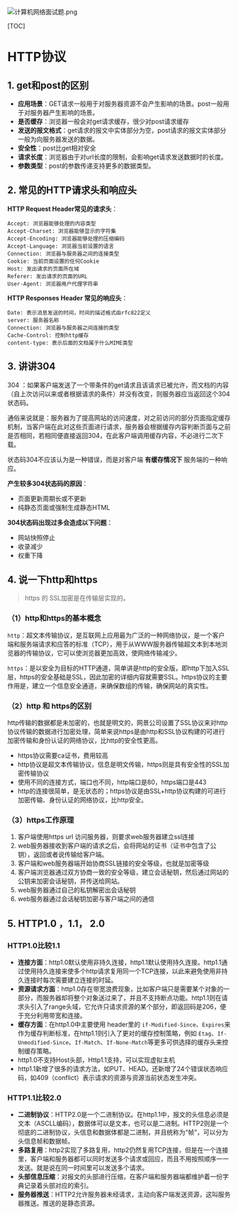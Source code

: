 ![计算机网络面试题.png](https://gitee.com/guoluyan53/image-bed/raw/master/img/1621606395878-ec50f847-ec2c-451b-885a-0baac77777e0.png)

[TOC]

# HTTP协议

## 1. get和post的区别

- **应用场景**：GET请求一般用于对服务器资源不会产生影响的场景。post一般用于对服务器产生影响的场景。
- **是否缓存**：浏览器一般会对get请求缓存，很少对post请求缓存
- **发送的报文格式**：get请求的报文中实体部分为空，post请求的报文实体部分一般为向服务器发送的数据。
- **安全性**：post比get相对安全
- **请求长度**：浏览器由于对url长度的限制，会影响get请求发送数据时的长度。
- **参数类型**：post的参数传递支持更多的数据类型。

## 2. 常见的HTTP请求头和响应头

**HTTP Request Header常见的请求头**：

```http
Accept: 浏览器能够处理的内容类型
Accept-Charset: 浏览器能够显示的字符集
Accept-Encoding: 浏览器能够处理的压缩编码
Accept-Language: 浏览器当前设置的语言
Connection: 浏览器与服务器之间的连接类型
Cookie: 当前页面设置的任何Cookie
Host: 发出请求的页面所在域
Referer: 发出请求的页面的URL
User-Agent: 浏览器用户代理字符串
```

**HTTP Responses Header 常见的响应头**：

```http
Date: 表示消息发送的时间，时间的描述格式由rfc822定义
server: 服务器名称
Connection: 浏览器与服务器之间连接的类型
Cache-Control: 控制http缓存
content-type: 表示后面的文档属于什么MIME类型
```

## 3. 讲讲304 

304 ：如果客户端发送了一个带条件的get请求且该请求已被允许，而文档的内容（自上次访问以来或者根据请求的条件）并没有改变，则服务器应当返回这个304 状态码。

通俗来说就是：服务器为了提高网站的访问速度，对之前访问的部分页面指定缓存机制，当客户端在此对这些页面进行请求，服务器会根据缓存内容判断页面与之前是否相同，若相同便直接返回304，在此客户端调用缓存内容，不必进行二次下载。

状态码304不应该认为是一种错误，而是对客户端 **有缓存情况下** 服务端的一种响应。

**产生较多304状态码的原因**：

- 页面更新周期长或不更新
- 纯静态页面或强制生成静态HTML

**304状态码出现过多会造成以下问题**：

- 网站快照停止
- 收录减少
- 权重下降

## 4. 说一下http和https

> https 的 SSL加密是在传输层实现的。

### **（1）http和https的基本概念**

`http`：超文本传输协议，是互联网上应用最为广泛的一种网络协议，是一个客户端和服务端请求和应答的标准（TCP），用于从WWW服务器传输超文本到本地浏览器的传输协议，它可以使浏览器更加高效，使网络传输减少。

`https`：是以安全为目标的HTTP通道，简单讲是http的安全版，即http下加入SSL层，https的安全基础是SSL，因此加密的详细内容就需要SSL。https协议的主要作用是，建立一个信息安全通道，来确保数组的传输，确保网站的真实性。

### **（2）http 和 https的区别**

http传输的数据都是未加密的，也就是明文的，网景公司设置了SSL协议来对http协议传输的数据进行加密处理，简单来说https是由http和SSL协议构建的可进行加密传输和身份认证的网络协议，比http的安全性更高。

- https协议需要ca证书，费用较高
- http协议是超文本传输协议，信息是明文传输，https则是具有安全性的SSL加密传输协议
- 使用不同的连接方式，端口也不同，http端口是80，https端口是443
- http的连接很简单，是无状态的；https协议是由SSL+http协议构建的可进行加密传输、身份认证的网络协议，比http安全。

### （3）https工作原理

1. 客户端使用https url 访问服务器，则要求web服务器建立ssl连接
2. web服务器接收到客户端的请求之后，会将网站的证书（证书中包含了公钥），返回或者说传输给客户端。
3. 客户端和web服务器端开始协商SSL链接的安全等级，也就是加密等级
4. 客户端浏览器通过双方协商一致的安全等级，建立会话秘钥，然后通过网站的公钥来加密会话秘钥，并传送给网站。
5. web服务器通过自己的私钥解密出会话秘钥
6. web服务器通过会话秘钥加密与客户端之间的通信

## 5. HTTP1.0 ，1.1， 2.0

### HTTP1.0比较1.1

- **连接方面**：http1.0默认使用非持久连接，http1.1默认使用持久连接。http1.1通过使用持久连接来使多个http请求复用同一个TCP连接，以此来避免使用非持久连接时每次需要建立连接的时延。
- **资源请求方面**：http1.0存在带宽浪费现象，比如客户端只是需要某个对象的一部分，而服务器却将整个对象送过来了，并且不支持断点功能。http1.1则在请求头引入了range头域，它允许只请求资源的某个部分，即返回码是206，便于充分利用带宽和连接。
- **缓存方面**：在http1.0中主要使用 header里的 `if-Modified-Since`、`Expires`来作为缓存判断标准，在http1.1则引入了更对的缓存控制策略，例如 `Etag`、`If-Unmodified-Since`、`If-Match`、`If-None-Match`等更多可供选择的缓存头来控制缓存策略。
- http1.0不支持Host头部，Http1.1支持，可以实现虚拟主机
- http1.1新增了很多的请求方法，如PUT、HEAD。还新增了24个错误状态响应码，如409（conflict）表示请求的资源与资源当前状态发生冲突。

### HTTP1.1比较2.0

- **二进制协议**：HTTP2.0是一个二进制协议。在http1.1中，报文的头信息必须是文本（ASCLL编码），数据体可以是文本，也可以是二进制。HTTP2则是一个彻底的二进制协议，头信息和数据体都是二进制，并且统称为“帧”，可以分为头信息帧和数据帧。
- **多路复用**：http2实现了多路复用，http2仍然复用TCP连接，但是在一个连接里，客户端和服务器都可以同时发送多个请求或回应，而且不用按照顺序一一发送。就是说在同一时间里可以发送多个请求。
- **头部信息压缩**：对报文的头部进行压缩，在客户端和服务器端都维护着一份字典记录着头部对应的索引。
- **服务器推送**：HTTP2允许服务器未经请求，主动向客户端发送资源，这叫服务器推送。推送的是静态资源。



